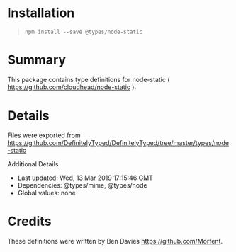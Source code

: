 # Installation
> `npm install --save @types/node-static`

# Summary
This package contains type definitions for node-static ( https://github.com/cloudhead/node-static ).

# Details
Files were exported from https://github.com/DefinitelyTyped/DefinitelyTyped/tree/master/types/node-static

Additional Details
 * Last updated: Wed, 13 Mar 2019 17:15:46 GMT
 * Dependencies: @types/mime, @types/node
 * Global values: none

# Credits
These definitions were written by Ben Davies <https://github.com/Morfent>.
